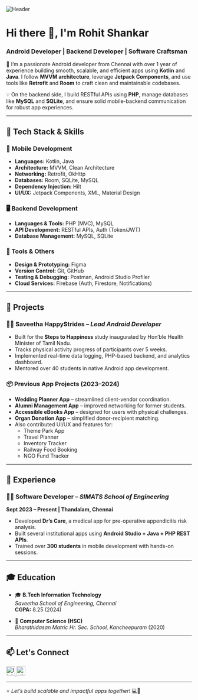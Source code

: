 ![Header](https://images.unsplash.com/photo-1624378440518-e6c4e968ff32?auto=format&fit=crop&w=1380&q=80)

# Hi there 👋, I'm **Rohit Shankar**  
### Android Developer | Backend Developer | Software Craftsman

🚀 I’m a passionate Android developer from Chennai with over 1 year of experience building smooth, scalable, and efficient apps using **Kotlin** and **Java**. I follow **MVVM architecture**, leverage **Jetpack Components**, and use tools like **Retrofit** and **Room** to craft clean and maintainable codebases.

💡 On the backend side, I build RESTful APIs using **PHP**, manage databases like **MySQL** and **SQLite**, and ensure solid mobile-backend communication for robust app experiences.

---

## 🔧 Tech Stack & Skills

### 📱 **Mobile Development**
- **Languages:** Kotlin, Java  
- **Architecture:** MVVM, Clean Architecture  
- **Networking:** Retrofit, OkHttp  
- **Databases:** Room, SQLite, MySQL  
- **Dependency Injection:** Hilt  
- **UI/UX:** Jetpack Components, XML, Material Design  

### 🖥️ **Backend Development**
- **Languages & Tools:** PHP (MVC), MySQL  
- **API Development:** RESTful APIs, Auth (Token/JWT)  
- **Database Management:** MySQL, SQLite  

### 🧰 **Tools & Others**
- **Design & Prototyping:** Figma  
- **Version Control:** Git, GitHub  
- **Testing & Debugging:** Postman, Android Studio Profiler  
- **Cloud Services:** Firebase (Auth, Firestore, Notifications)

---

## 📂 Projects

### 🏃‍♂️ Saveetha HappyStrides – *Lead Android Developer*
- Built for the **Steps to Happiness** study inaugurated by Hon’ble Health Minister of Tamil Nadu.
- Tracks physical activity progress of participants over 5 weeks.
- Implemented real-time data logging, PHP-based backend, and analytics dashboard.
- Mentored over 40 students in native Android app development.

### 📦 Previous App Projects (2023–2024)
- **Wedding Planner App** – streamlined client-vendor coordination.
- **Alumni Management App** – improved networking for former students.
- **Accessible eBooks App** – designed for users with physical challenges.
- **Organ Donation App** – simplified donor-recipient matching.
- Also contributed UI/UX and features for:
  - Theme Park App  
  - Travel Planner  
  - Inventory Tracker  
  - Railway Food Booking  
  - NGO Fund Tracker

---

## 💼 Experience

### 👨‍💻 Software Developer – *SIMATS School of Engineering*  
**Sept 2023 – Present | Thandalam, Chennai**
- Developed **Dr’s Care**, a medical app for pre-operative appendicitis risk analysis.
- Built several institutional apps using **Android Studio + Java + PHP REST APIs**.
- Trained over **300 students** in mobile development with hands-on sessions.

---

## 🎓 Education

- 🎓 **B.Tech Information Technology**  
  *Saveetha School of Engineering, Chennai*  
  **CGPA:** 8.25 (2024)

- 🏫 **Computer Science (HSC)**  
  *Bharathidasan Matric Hr. Sec. School, Kancheepuram* (2020)

---

## 📫 Let's Connect

<a href="https://www.linkedin.com/in/rohit-shankar1453/" target="_blank" title="LinkedIn"> 
   <img src="https://www.vectorlogo.zone/logos/linkedin/linkedin-tile.svg" alt="linkedin" width="24" height="25"/>
</a>  
<a href="https://github.com/itsrohittech" target="_blank" title="GitHub"> 
   <img src="https://www.vectorlogo.zone/logos/github/github-tile.svg" alt="github" width="24" height="25"/>
</a>

---

⭐ *Let’s build scalable and impactful apps together!* 💻📱
